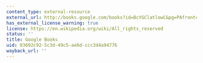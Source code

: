 ```yaml
---
content_type: external-resource
external_url: http://books.google.com/books?id=BcYGClatlowC&pg=PAfrontcover
has_external_license_warning: true
license: https://en.wikipedia.org/wiki/All_rights_reserved
status: ''
title: Google Books
uid: 03692c92-5c3d-49c5-ae6d-ccc3d4a94776
wayback_url: ''
---
```

